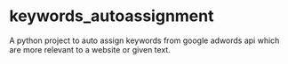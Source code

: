 # keywords_autoassignment
A python project to auto assign keywords from google adwords api which are more relevant to a website or given text.
